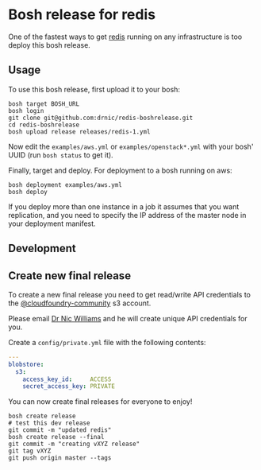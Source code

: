 # Bosh release for redis

One of the fastest ways to get [redis](http://redis.io) running on any infrastructure is too deploy this bosh release.

## Usage

To use this bosh release, first upload it to your bosh:

```
bosh target BOSH_URL
bosh login
git clone git@github.com:drnic/redis-boshrelease.git
cd redis-boshrelease
bosh upload release releases/redis-1.yml
```

Now edit the `examples/aws.yml` or `examples/openstack*.yml` with your bosh' UUID (run `bosh status` to get it).

Finally, target and deploy. For deployment to a bosh running on aws:

```
bosh deployment examples/aws.yml
bosh deploy
```

If you deploy more than one instance in a job it assumes that you want replication, and you need to specify the IP address of the master node in your deployment manifest.

## Development


## Create new final release

To create a new final release you need to get read/write API credentials to the [@cloudfoundry-community](https://github.com/cloudfoundry-community) s3 account.

Please email [Dr Nic Williams](mailto:&#x64;&#x72;&#x6E;&#x69;&#x63;&#x77;&#x69;&#x6C;&#x6C;&#x69;&#x61;&#x6D;&#x73;&#x40;&#x67;&#x6D;&#x61;&#x69;&#x6C;&#x2E;&#x63;&#x6F;&#x6D;) and he will create unique API credentials for you.

Create a `config/private.yml` file with the following contents:

``` yaml
---
blobstore:
  s3:
    access_key_id:     ACCESS
    secret_access_key: PRIVATE
```

You can now create final releases for everyone to enjoy!

```
bosh create release
# test this dev release
git commit -m "updated redis"
bosh create release --final
git commit -m "creating vXYZ release"
git tag vXYZ
git push origin master --tags
```

